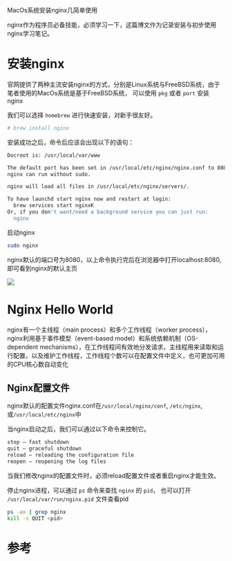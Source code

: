 MacOs系统安装nginx几简单使用

nginx作为程序员必备技能，必须学习一下，这篇博文作为记录安装与初步使用nginx学习笔记。



# 安装nginx

官网提供了两种主流安装nginx的方式，分别是Linux系统与FreeBSD系统，由于笔者使用的MacOs系统是基于FreeBSD系统， 可以使用 `pkg` 或者 `port` 安装nginx



我们可以选择 `homebrew` 进行快速安装，对新手很友好。

```bash
# brew install nginx
```



安装成功之后，命令后应该会出现以下的语句：

```bash
Docroot is: /usr/local/var/www

The default port has been set in /usr/local/etc/nginx/nginx.conf to 8080 so that
nginx can run without sudo.

nginx will load all files in /usr/local/etc/nginx/servers/.

To have launchd start nginx now and restart at login:
  brew services start nginxK
Or, if you don't want/need a background service you can just run:
  nginx
```



启动nginx

```bash
sudo nginx 
```



nginx默认的端口号为8080，以上命令执行完后在浏览器中打开localhost:8080, 即可看到nginx的默认主页

![](/Users/zhoutianbin/Code/Backend_Nodets/asserts/nginx.png)



# Nginx Hello World

nginx有一个主线程（main process）和多个工作线程（worker process），nginx利用基于事件模型（event-based model）和系统依赖机制（OS-dependent mechanisms），在工作线程间有效地分发请求，主线程用来读取和运行配置，以及维护工作线程，工作线程个数可以在配置文件中定义，也可更加可用的CPU核心数自动变化



## Nginx配置文件

nginx默认的配置文件nginx.conf在`/usr/local/nginx/conf`, `/etc/nginx`, 或`/usr/local/etc/nginx`中

当nginx启动之后，我们可以通过以下命令来控制它。

```bash
stop — fast shutdown
quit — graceful shutdown
reload — reloading the configuration file
reopen — reopening the log files
```

当我们修改nginx的配置文件时，必须reload配置文件或者重启nginx才能生效。



停止nginx进程，可以通过 `ps` 命令来查找 `nginx` 的 `pid`， 也可以打开 `/usr/local/var/run/nginx.pid` 文件查看pid

```bash
ps -ax | grep nginx
kill -s QUIT <pid>
```





# 参考

[Beginner’s]: http://nginx.org/en/docs/beginners_guide.html
[Installing Nginx in Mac OS X Maverick With Homebrew]: https://medium.com/@ThomasTan/installing-nginx-in-mac-os-x-maverick-with-homebrew-d8867b7e8a5a

